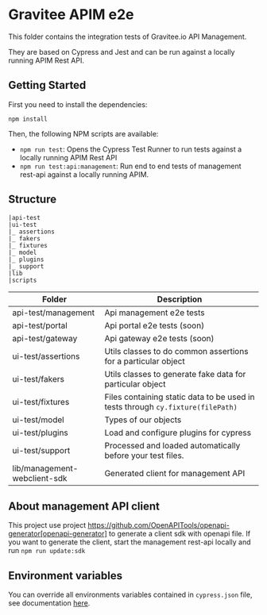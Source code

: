 # Gravitee APIM e2e

This folder contains the integration tests of Gravitee.io API Management.

They are based on Cypress and Jest and can be run against a locally running APIM Rest API.


## Getting Started

First you need to install the dependencies:

```shell
npm install
```

Then, the following NPM scripts are available:
 - `npm run test`: Opens the Cypress Test Runner to run tests against a locally running APIM Rest API
 - `npm run test:api:management`: Run end to end tests of management rest-api against a locally running APIM.

## Structure
````
|api-test
|ui-test
|_ assertions
|_ fakers
|_ fixtures
|_ model
|_ plugins
|_ support
|lib
|scripts
````

| Folder 	                             | Description 	                                                                      |
|--------------------------------------|------------------------------------------------------------------------------------|
| api-test/management     	            | Api management e2e tests                                                           |
| api-test/portal     	                | Api portal e2e tests (soon)                                                        |
| api-test/gateway     	               | Api gateway e2e tests (soon)                                                       |
| ui-test/assertions     	             | Utils classes to do common assertions for a particular object     	                |
| ui-test/fakers     	                 | Utils classes to generate fake data for particular object  	                       |
| ui-test/fixtures     	               | Files containing static data to be used in tests through `cy.fixture(filePath)`  	 |
| ui-test/model       	                | Types of our objects            	                                                  |
| ui-test/plugins       	              | Load and configure plugins for cypress            	                                |
| ui-test/support       	              | Processed and loaded automatically before your test files.            	            |
| lib/management-webclient-sdk       	 | Generated client for management API                                                |

## About management API client 

This project use project https://github.com/OpenAPITools/openapi-generator[openapi-generator] to generate a client sdk with openapi file.
If you want to generate the client, start the management rest-api locally and run `npm run update:sdk`

## Environment variables

You can override all environments variables contained in `cypress.json` file, see documentation [here](https://docs.cypress.io/guides/guides/environment-variables#Setting).

